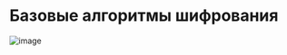# Базовые алгоритмы шифрования
![image](https://github.com/user-attachments/assets/43a0b762-a35b-44e3-9850-7d86fde998c3)

